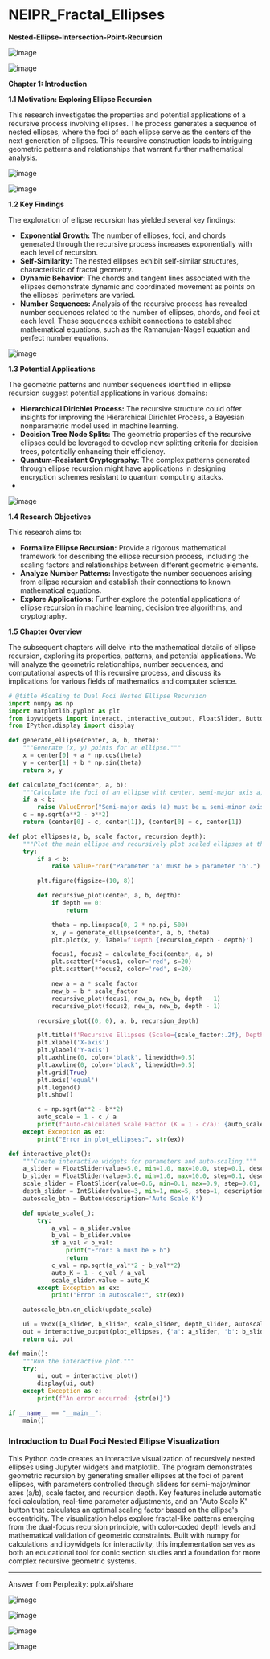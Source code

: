 # NEIPR_Fractal_Ellipses
**Nested-Ellipse-Intersection-Point-Recursion**

![image](https://github.com/user-attachments/assets/4c2bcabf-3fc9-4433-9d3d-dc4c8023b9d4)

![image](https://github.com/user-attachments/assets/65597836-eeba-4cdd-a5a2-137e2f65166a)


**Chapter 1: Introduction**

**1.1 Motivation: Exploring Ellipse Recursion**

This research investigates the properties and potential applications of a recursive process involving ellipses. The process generates a sequence of nested ellipses, where the foci of each ellipse serve as the centers of the next generation of ellipses. This recursive construction leads to intriguing geometric patterns and relationships that warrant further mathematical analysis.

![image](https://github.com/user-attachments/assets/6ae71730-a890-4490-a5f3-ec7f204d9234)

![image](https://github.com/user-attachments/assets/e79f9ac3-1aec-483d-8f3f-fe5f8a9a475f)

**1.2 Key Findings**

The exploration of ellipse recursion has yielded several key findings:

* **Exponential Growth:** The number of ellipses, foci, and chords generated through the recursive process increases exponentially with each level of recursion.
* **Self-Similarity:** The nested ellipses exhibit self-similar structures, characteristic of fractal geometry.
* **Dynamic Behavior:** The chords and tangent lines associated with the ellipses demonstrate dynamic and coordinated movement as points on the ellipses' perimeters are varied.
* **Number Sequences:**  Analysis of the recursive process has revealed number sequences related to the number of ellipses, chords, and foci at each level. These sequences exhibit connections to established mathematical equations, such as the Ramanujan-Nagell equation and perfect number equations.

![image](https://github.com/user-attachments/assets/497aefeb-5779-4a22-b462-0904fad3656d)

**1.3 Potential Applications**

The geometric patterns and number sequences identified in ellipse recursion suggest potential applications in various domains:

* **Hierarchical Dirichlet Process:**  The recursive structure could offer insights for improving the Hierarchical Dirichlet Process, a Bayesian nonparametric model used in machine learning.
* **Decision Tree Node Splits:** The geometric properties of the recursive ellipses could be leveraged to develop new splitting criteria for decision trees, potentially enhancing their efficiency.
* **Quantum-Resistant Cryptography:** The complex patterns generated through ellipse recursion might have applications in designing encryption schemes resistant to quantum computing attacks.
* 
![image](https://github.com/user-attachments/assets/f883534d-60fe-444a-a58f-0aa7270a46f0)

**1.4 Research Objectives**

This research aims to:

* **Formalize Ellipse Recursion:**  Provide a rigorous mathematical framework for describing the ellipse recursion process, including the scaling factors and relationships between different geometric elements.
* **Analyze Number Patterns:**  Investigate the number sequences arising from ellipse recursion and establish their connections to known mathematical equations.
* **Explore Applications:**  Further explore the potential applications of ellipse recursion in machine learning, decision tree algorithms, and cryptography.

**1.5 Chapter Overview**

The subsequent chapters will delve into the mathematical details of ellipse recursion, exploring its properties, patterns, and potential applications. We will analyze the geometric relationships, number sequences, and computational aspects of this recursive process, and discuss its implications for various fields of mathematics and computer science.


```python
# @title #Scaling to Dual Foci Nested Ellipse Recursion
import numpy as np
import matplotlib.pyplot as plt
from ipywidgets import interact, interactive_output, FloatSlider, Button, VBox, HBox, Tab, HTML, IntSlider
from IPython.display import display

def generate_ellipse(center, a, b, theta):
    """Generate (x, y) points for an ellipse."""
    x = center[0] + a * np.cos(theta)
    y = center[1] + b * np.sin(theta)
    return x, y

def calculate_foci(center, a, b):
    """Calculate the foci of an ellipse with center, semi-major axis a, and semi-minor axis b."""
    if a < b:
        raise ValueError("Semi-major axis (a) must be ≥ semi-minor axis (b).")
    c = np.sqrt(a**2 - b**2)
    return (center[0] - c, center[1]), (center[0] + c, center[1])

def plot_ellipses(a, b, scale_factor, recursion_depth):
    """Plot the main ellipse and recursively plot scaled ellipses at the foci."""
    try:
        if a < b:
            raise ValueError("Parameter 'a' must be ≥ parameter 'b'.")

        plt.figure(figsize=(10, 8))

        def recursive_plot(center, a, b, depth):
            if depth == 0:
                return

            theta = np.linspace(0, 2 * np.pi, 500)
            x, y = generate_ellipse(center, a, b, theta)
            plt.plot(x, y, label=f'Depth {recursion_depth - depth}')

            focus1, focus2 = calculate_foci(center, a, b)
            plt.scatter(*focus1, color='red', s=20)
            plt.scatter(*focus2, color='red', s=20)

            new_a = a * scale_factor
            new_b = b * scale_factor
            recursive_plot(focus1, new_a, new_b, depth - 1)
            recursive_plot(focus2, new_a, new_b, depth - 1)

        recursive_plot((0, 0), a, b, recursion_depth)

        plt.title(f'Recursive Ellipses (Scale={scale_factor:.2f}, Depth={recursion_depth})')
        plt.xlabel('X-axis')
        plt.ylabel('Y-axis')
        plt.axhline(0, color='black', linewidth=0.5)
        plt.axvline(0, color='black', linewidth=0.5)
        plt.grid(True)
        plt.axis('equal')
        plt.legend()
        plt.show()

        c = np.sqrt(a**2 - b**2)
        auto_scale = 1 - c / a
        print(f"Auto-calculated Scale Factor (K = 1 - c/a): {auto_scale:.2f}")
    except Exception as ex:
        print("Error in plot_ellipses:", str(ex))

def interactive_plot():
    """Create interactive widgets for parameters and auto-scaling."""
    a_slider = FloatSlider(value=5.0, min=1.0, max=10.0, step=0.1, description='Semi-major (a):')
    b_slider = FloatSlider(value=3.0, min=1.0, max=10.0, step=0.1, description='Semi-minor (b):')
    scale_slider = FloatSlider(value=0.6, min=0.1, max=0.9, step=0.01, description='Scale Factor:')
    depth_slider = IntSlider(value=3, min=1, max=5, step=1, description='Recursion Depth:')
    autoscale_btn = Button(description='Auto Scale K')

    def update_scale(_):
        try:
            a_val = a_slider.value
            b_val = b_slider.value
            if a_val < b_val:
                print("Error: a must be ≥ b")
                return
            c_val = np.sqrt(a_val**2 - b_val**2)
            auto_K = 1 - c_val / a_val
            scale_slider.value = auto_K
        except Exception as ex:
            print("Error in autoscale:", str(ex))

    autoscale_btn.on_click(update_scale)

    ui = VBox([a_slider, b_slider, scale_slider, depth_slider, autoscale_btn])
    out = interactive_output(plot_ellipses, {'a': a_slider, 'b': b_slider, 'scale_factor': scale_slider, 'recursion_depth': depth_slider})
    return ui, out

def main():
    """Run the interactive plot."""
    try:
        ui, out = interactive_plot()
        display(ui, out)
    except Exception as e:
        print(f"An error occurred: {str(e)}")

if __name__ == "__main__":
    main()
```

### Introduction to Dual Foci Nested Ellipse Visualization
This Python code creates an interactive visualization of recursively nested ellipses using Jupyter widgets and matplotlib. The program demonstrates geometric recursion by generating smaller ellipses at the foci of parent ellipses, with parameters controlled through sliders for semi-major/minor axes (a/b), scale factor, and recursion depth. Key features include automatic foci calculation, real-time parameter adjustments, and an "Auto Scale K" button that calculates an optimal scaling factor based on the ellipse's eccentricity. The visualization helps explore fractal-like patterns emerging from the dual-focus recursion principle, with color-coded depth levels and mathematical validation of geometric constraints. Built with numpy for calculations and ipywidgets for interactivity, this implementation serves as both an educational tool for conic section studies and a foundation for more complex recursive geometric systems.

---
Answer from Perplexity: pplx.ai/share

![image](https://github.com/user-attachments/assets/a66bcb0b-842b-4aac-9348-9c3877aa5b2b)

![image](https://github.com/user-attachments/assets/b166df8a-de7b-4488-9e34-305043f3dad5)

![image](https://github.com/user-attachments/assets/4fd9130b-45d0-4b7f-8bfa-b5d46f92c7e3)

![image](https://github.com/user-attachments/assets/57726125-0ac0-4d08-b5de-8fc17463c498)


